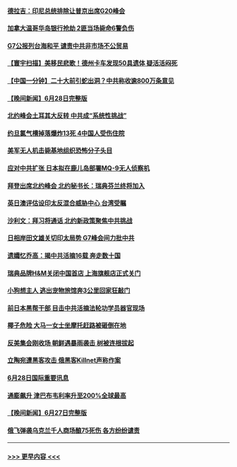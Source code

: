 #### [德拉吉：印尼总统排除让普京出席G20峰会](../pages/prog202/a103467415.md?t=06291451) 
#### [加拿大温哥华岛银行抢劫 2匪当场毙命6警负伤](../pages/prog202/a103467390.md?t=06291451) 
#### [G7公报列台海和平 谴责中共非市场不公贸易](../pages/prog202/a103467294.md?t=06291451) 
#### [【寰宇扫描】美移民悲歌！德州卡车发现50具遗体 疑活活闷死](../pages/prog202/a103467292.md?t=06291451) 
#### [【中国一分钟】二十大前引蛇出洞？中共称收逾800万条意见](../pages/prog202/a103467288.md?t=06291451) 
#### [【晚间新闻】6月28日完整版](../pages/prog202/a103467272.md?t=06291451) 
#### [北约峰会土耳其大反转 中共成“系统性挑战”](../pages/prog202/a103467175.md?t=06291451) 
#### [约旦氯气槽掉落爆炸13死 4中国人受伤住院](../pages/prog202/a103467177.md?t=06291451) 
#### [美军无人机击毙基地组织恐怖分子头目](../pages/prog202/a103467185.md?t=06291451) 
#### [应对中共扩张 日本拟在鹿儿岛部署MQ-9无人侦察机](../pages/prog202/a103467106.md?t=06291451) 
#### [拜登出席北约峰会 北约秘书长：瑞典芬兰终将加入](../pages/prog202/a103467006.md?t=06291451) 
#### [英日澳评估设印太反混合威胁中心 台湾受瞩](../pages/prog202/a103467008.md?t=06291451) 
#### [沙利文：拜习将通话 北约新政策聚焦中共挑战](../pages/prog202/a103467004.md?t=06291451) 
#### [日相岸田文雄关切印太局势 G7峰会间力批中共](../pages/prog202/a103467012.md?t=06291451) 
#### [遗孀忆乔高：揭中共活摘16载 奔走数十国](../pages/prog202/a103466721.md?t=06291451) 
#### [瑞典品牌H&M关闭中国首店 上海旗舰店正式关门](../pages/prog202/a103466676.md?t=06291451) 
#### [小狗想主人 逃出宠物旅馆奔3公里回家狂敲门](../pages/prog202/a103466683.md?t=06291451) 
#### [前日本黑帮干部 目击中共活摘法轮功学员器官现场](../pages/prog202/a103466710.md?t=06291451) 
#### [椰子危险 大马一女士坐摩托赶路被砸倒在地](../pages/prog202/a103466767.md?t=06291451) 
#### [反美集会刚收场 朝鲜遇暴雨袭击 树被连根拔起](../pages/prog202/a103466763.md?t=06291451) 
#### [立陶宛遭黑客攻击 俄黑客Killnet声称作案](../pages/prog202/a103466755.md?t=06291451) 
#### [6月28日国际重要讯息](../pages/prog202/a103466693.md?t=06291451) 
#### [通膨飙升 津巴布韦利率升至200%全球最高](../pages/prog202/a103466641.md?t=06291451) 
#### [【晚间新闻】6月27日完整版](../pages/prog202/a103466441.md?t=06291451) 
#### [俄飞弹袭乌克兰千人商场酿75死伤 各方纷纷谴责](../pages/prog202/a103466505.md?t=06291451) 

----
#### [ >>> 更早内容 <<< ](../indexes/prog202-earlier.md)
